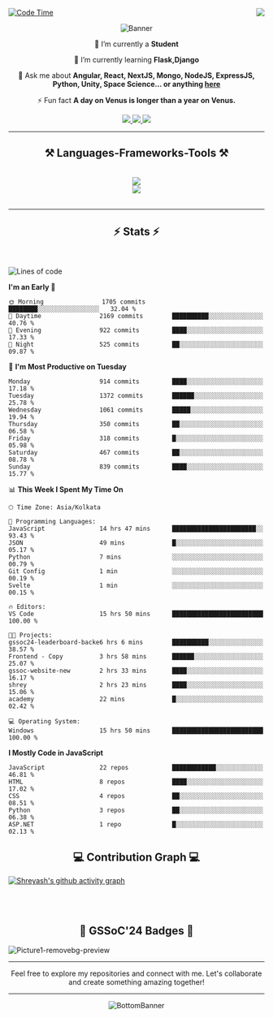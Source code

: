 <div>
 
<img align="right" src="https://visitor-badge.laobi.icu/badge?page_id=shreyash3087.shreyash3087" />

 [![Code Time](https://wakatime.com/badge/user/cd5f70df-e644-46f4-a03b-e1ce78615131.svg)](https://wakatime.com/@cd5f70df-e644-46f4-a03b-e1ce78615131)
 
</div>


<div align="center">
 
![Banner](https://github.com/user-attachments/assets/fe33d289-b057-4d85-ad76-3103802aa9e1)

</div>


<div align="center">
 
 🔭 I’m currently a **Student** 
 
 🌱 I’m currently learning **Flask,Django**

💬 Ask me about **Angular, React, NextJS, Mongo, NodeJS, ExpressJS, Python, Unity, Space Science... or anything [here](https://github.com/shreyash3087/shreyash3087/issues)**

⚡ Fun fact **A day on Venus is longer than a year on Venus.**

</div>
 
<div align="center"> 
  <a href="mailto:shreyash3087@gmail.com">
    <img src="https://img.shields.io/badge/Gmail-333333?style=for-the-badge&logo=gmail&logoColor=red" />
  </a>
  <a href="https://www.linkedin.com/in/shreyash-srivastava-1a1161280" target="_blank">
    <img src="https://img.shields.io/badge/LinkedIn-0077B5?style=for-the-badge&logo=linkedin&logoColor=white" target="_blank" />
  </a>
  <a href="https://github.com/shreyash3087" target="_blank">
     <img src="https://img.shields.io/badge/Github-FF5722?style=for-the-badge&logo=github&logoColor=white" target="_blank" />
  </a>
</div>
<hr/>
 
<h2 align="center">⚒️ Languages-Frameworks-Tools ⚒️</h2>
<br/>
<div align="center">
    <img src="https://skillicons.dev/icons?i=react,bootstrap,html,css,vscode,github,figma,cpp,vercel,netlify" /><br>
    <img src="https://skillicons.dev/icons?i=tailwind,git,nodejs,python,javascript,typescript,express,firebase,mongodb,nextjs,unity,azure,blender" /><br>
</div>

<br/>
<hr/>

<h2 align="center">⚡ Stats ⚡</h2>

<br>
<div>
 
 
<!--START_SECTION:waka-->
![Lines of code](https://img.shields.io/badge/From%20Hello%20World%20I%27ve%20Written-1.5%20million%20lines%20of%20code-blue)

**I'm an Early 🐤** 

```text
🌞 Morning                1705 commits        ████████░░░░░░░░░░░░░░░░░   32.04 % 
🌆 Daytime                2169 commits        ██████████░░░░░░░░░░░░░░░   40.76 % 
🌃 Evening                922 commits         ████░░░░░░░░░░░░░░░░░░░░░   17.33 % 
🌙 Night                  525 commits         ██░░░░░░░░░░░░░░░░░░░░░░░   09.87 % 
```
📅 **I'm Most Productive on Tuesday** 

```text
Monday                   914 commits         ████░░░░░░░░░░░░░░░░░░░░░   17.18 % 
Tuesday                  1372 commits        ██████░░░░░░░░░░░░░░░░░░░   25.78 % 
Wednesday                1061 commits        █████░░░░░░░░░░░░░░░░░░░░   19.94 % 
Thursday                 350 commits         ██░░░░░░░░░░░░░░░░░░░░░░░   06.58 % 
Friday                   318 commits         █░░░░░░░░░░░░░░░░░░░░░░░░   05.98 % 
Saturday                 467 commits         ██░░░░░░░░░░░░░░░░░░░░░░░   08.78 % 
Sunday                   839 commits         ████░░░░░░░░░░░░░░░░░░░░░   15.77 % 
```


📊 **This Week I Spent My Time On** 

```text
🕑︎ Time Zone: Asia/Kolkata

💬 Programming Languages: 
JavaScript               14 hrs 47 mins      ███████████████████████░░   93.43 % 
JSON                     49 mins             █░░░░░░░░░░░░░░░░░░░░░░░░   05.17 % 
Python                   7 mins              ░░░░░░░░░░░░░░░░░░░░░░░░░   00.79 % 
Git Config               1 min               ░░░░░░░░░░░░░░░░░░░░░░░░░   00.19 % 
Svelte                   1 min               ░░░░░░░░░░░░░░░░░░░░░░░░░   00.15 % 

🔥 Editors: 
VS Code                  15 hrs 50 mins      █████████████████████████   100.00 % 

🐱‍💻 Projects: 
gssoc24-leaderboard-backe6 hrs 6 mins        ██████████░░░░░░░░░░░░░░░   38.57 % 
Frontend - Copy          3 hrs 58 mins       ██████░░░░░░░░░░░░░░░░░░░   25.07 % 
gssoc-website-new        2 hrs 33 mins       ████░░░░░░░░░░░░░░░░░░░░░   16.17 % 
shrey                    2 hrs 23 mins       ████░░░░░░░░░░░░░░░░░░░░░   15.06 % 
academy                  22 mins             █░░░░░░░░░░░░░░░░░░░░░░░░   02.42 % 

💻 Operating System: 
Windows                  15 hrs 50 mins      █████████████████████████   100.00 % 
```

**I Mostly Code in JavaScript** 

```text
JavaScript               22 repos            ████████████░░░░░░░░░░░░░   46.81 % 
HTML                     8 repos             ████░░░░░░░░░░░░░░░░░░░░░   17.02 % 
CSS                      4 repos             ██░░░░░░░░░░░░░░░░░░░░░░░   08.51 % 
Python                   3 repos             ██░░░░░░░░░░░░░░░░░░░░░░░   06.38 % 
ASP.NET                  1 repo              █░░░░░░░░░░░░░░░░░░░░░░░░   02.13 % 
```




<!--END_SECTION:waka-->

</div>

<div>
  <div align="center" ><h2 align="center">💻 Contribution Graph 💻</h2></div>
 
  [![Shreyash's github activity graph](https://github-readme-activity-graph.vercel.app/graph?username=shreyash3087&hide_border=true&theme=github)](https://github.com/ashutosh00710/github-readme-activity-graph)
 
</div>

<br/><br/>

<h2 align="center">🔰 GSSoC'24 Badges 🔰</h2>

![Picture1-removebg-preview](https://github.com/user-attachments/assets/4ece96a5-043a-44df-b51b-40738d3603ff)

<div align="center"> 
  <hr/>
  Feel free to explore my repositories and connect with me. Let's collaborate and create something amazing together!
  <hr/>
</div>

<div align="center">
 
![BottomBanner](https://github.com/user-attachments/assets/7afe064f-9b9f-401d-bec1-35c8625bb3dc)

</div>

